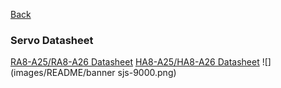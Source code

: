 [Back](../README.md)
### Servo Datasheet
[RA8-A25/RA8-A26 Datasheet](./Datasheet_RA8_A25&A26.md)
[HA8-A25/HA8-A26 Datasheet](./Datasheet_HA8_A25&A26.md)
![](images/README/banner sjs-9000.png)


